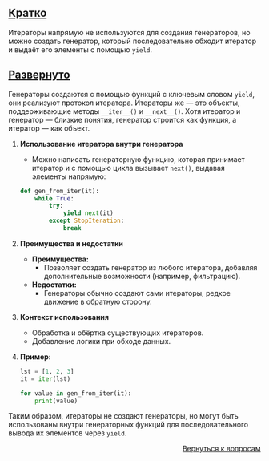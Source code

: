 ## <u>Кратко</u>

Итераторы напрямую не используются для создания генераторов, но можно создать генератор, который последовательно обходит
итератор и выдаёт его элементы с помощью `yield`.

## <u>Развернуто</u>

Генераторы создаются с помощью функций с ключевым словом `yield`, они реализуют протокол итератора. Итераторы же — это
объекты, поддерживающие методы `__iter__()` и `__next__()`. Хотя итератор и генератор — близкие понятия, генератор
строится как функция, а итератор — как объект.

1. **Использование итератора внутри генератора**
    - Можно написать генераторную функцию, которая принимает итератор и с помощью цикла вызывает `next()`, выдавая
      элементы напрямую:
    ```python
    def gen_from_iter(it):
        while True:
            try:
                yield next(it)
            except StopIteration:
                break
    ```

2. **Преимущества и недостатки**
    - **Преимущества:**
        - Позволяет создать генератор из любого итератора, добавляя дополнительные возможности (например, фильтрацию).
    - **Недостатки:**
        - Генераторы обычно создают сами итераторы, редкое движение в обратную сторону.

3. **Контекст использования**
    - Обработка и обёртка существующих итераторов.
    - Добавление логики при обходе данных.

4. **Пример:**
    ```python
    lst = [1, 2, 3]
    it = iter(lst)

    for value in gen_from_iter(it):
        print(value)
    ```

Таким образом, итераторы не создают генераторы, но могут быть использованы внутри генераторных функций для
последовательного вывода их элементов через `yield`.

<div align="right">

[Вернуться к вопросам](../Вопросы.md)

</div>
